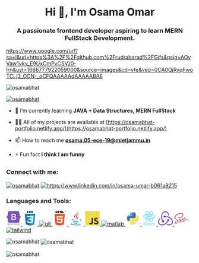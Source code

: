 <h1 align="center">Hi 👋, I'm Osama Omar</h1>
<h3 align="center">A passionate frontend developer aspiring to learn MERN FullStack Development.</h3>

https://www.google.com/url?sa=i&url=https%3A%2F%2Fgithub.com%2Frudrabarad%2FGifs&psig=AOvVaw1vkv_E9UxCmPvCSVJ0-Irn&ust=1666777922059000&source=images&cd=vfe&ved=0CA0QjRxqFwoTCLj3_OCN-_oCFQAAAAAdAAAAABAE
<p align="left"> <img src="https://komarev.com/ghpvc/?username=osamabhat&label=Profile%20views&color=0e75b6&style=flat" alt="osamabhat" /> </p>

<p align="left"> <a href="https://twitter.com/osamabhat" target="blank"><img src="https://img.shields.io/twitter/follow/osamabhat?logo=twitter&style=for-the-badge" alt="osamabhat" /></a> </p>

- 🌱 I’m currently learning **JAVA + Data Structures, MERN FullStack**

- 👨‍💻 All of my projects are available at [https://osamabhat-portfolio.netlify.app/](https://osamabhat-portfolio.netlify.app/)

- 📫 How to reach me **osama.05-ece-19@mietjammu.in**

- ⚡ Fun fact **I think I am funny**

<h3 align="left">Connect with me:</h3>
<p align="left">
<a href="https://twitter.com/osamabhat" target="blank"><img align="center" src="https://raw.githubusercontent.com/rahuldkjain/github-profile-readme-generator/master/src/images/icons/Social/twitter.svg" alt="osamabhat" height="30" width="40" /></a>
<a href="https://linkedin.com/in/https://www.linkedin.com/in/osama-umar-b061a8215" target="blank"><img align="center" src="https://raw.githubusercontent.com/rahuldkjain/github-profile-readme-generator/master/src/images/icons/Social/linked-in-alt.svg" alt="https://www.linkedin.com/in/osama-umar-b061a8215" height="30" width="40" /></a>
</p>

<h3 align="left">Languages and Tools:</h3>
<p align="left"> <a href="https://getbootstrap.com" target="_blank" rel="noreferrer"> <img src="https://raw.githubusercontent.com/devicons/devicon/master/icons/bootstrap/bootstrap-plain-wordmark.svg" alt="bootstrap" width="40" height="40"/> </a> <a href="https://www.w3schools.com/css/" target="_blank" rel="noreferrer"> <img src="https://raw.githubusercontent.com/devicons/devicon/master/icons/css3/css3-original-wordmark.svg" alt="css3" width="40" height="40"/> </a> <a href="https://git-scm.com/" target="_blank" rel="noreferrer"> <img src="https://www.vectorlogo.zone/logos/git-scm/git-scm-icon.svg" alt="git" width="40" height="40"/> </a> <a href="https://www.w3.org/html/" target="_blank" rel="noreferrer"> <img src="https://raw.githubusercontent.com/devicons/devicon/master/icons/html5/html5-original-wordmark.svg" alt="html5" width="40" height="40"/> </a> <a href="https://www.java.com" target="_blank" rel="noreferrer"> <img src="https://raw.githubusercontent.com/devicons/devicon/master/icons/java/java-original.svg" alt="java" width="40" height="40"/> </a> <a href="https://developer.mozilla.org/en-US/docs/Web/JavaScript" target="_blank" rel="noreferrer"> <img src="https://raw.githubusercontent.com/devicons/devicon/master/icons/javascript/javascript-original.svg" alt="javascript" width="40" height="40"/> </a> <a href="https://www.mathworks.com/" target="_blank" rel="noreferrer"> <img src="https://upload.wikimedia.org/wikipedia/commons/2/21/Matlab_Logo.png" alt="matlab" width="40" height="40"/> </a> <a href="https://www.python.org" target="_blank" rel="noreferrer"> <img src="https://raw.githubusercontent.com/devicons/devicon/master/icons/python/python-original.svg" alt="python" width="40" height="40"/> </a> <a href="https://reactjs.org/" target="_blank" rel="noreferrer"> <img src="https://raw.githubusercontent.com/devicons/devicon/master/icons/react/react-original-wordmark.svg" alt="react" width="40" height="40"/> </a> <a href="https://redux.js.org" target="_blank" rel="noreferrer"> <img src="https://raw.githubusercontent.com/devicons/devicon/master/icons/redux/redux-original.svg" alt="redux" width="40" height="40"/> </a> <a href="https://sass-lang.com" target="_blank" rel="noreferrer"> <img src="https://raw.githubusercontent.com/devicons/devicon/master/icons/sass/sass-original.svg" alt="sass" width="40" height="40"/> </a> <a href="https://tailwindcss.com/" target="_blank" rel="noreferrer"> <img src="https://www.vectorlogo.zone/logos/tailwindcss/tailwindcss-icon.svg" alt="tailwind" width="40" height="40"/> </a> </p>

<p><img align="left" src="https://github-readme-stats.vercel.app/api/top-langs?username=osamabhat&show_icons=true&locale=en&layout=compact" alt="osamabhat" /></p>

<p>&nbsp;<img align="center" src="https://github-readme-stats.vercel.app/api?username=osamabhat&show_icons=true&locale=en" alt="osamabhat" /></p>

<p><img align="center" src="https://github-readme-streak-stats.herokuapp.com/?user=osamabhat&" alt="osamabhat" /></p>
